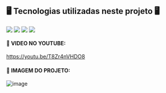 

## 🖥️ Tecnologias utilizadas neste projeto 🖥️
<div>
  <img align="center" src="https://img.shields.io/badge/React-20232A?style=for-the-badge&logo=react&logoColor=61DAFB"/>
  <img align="center" src="https://img.shields.io/badge/React_Router-CA4245?style=for-the-badge&logo=react-router&logoColor=white"/>
  <img align="center" src="https://img.shields.io/badge/JavaScript-F7DF1E?style=for-the-badge&logo=javascript&logoColor=black"/>
  <img align="center" src="https://img.shields.io/badge/styled--components-DB7093?style=for-the-badge&logo=styled-components&logoColor=white"/>
  </div>
  


<h4> 🔗 VIDEO NO YOUTUBE: </h4>

https://youtu.be/T8Zr4nVHDO8


<h4>🔗 IMAGEM DO PROJETO: </h4>

![image](https://user-images.githubusercontent.com/75998678/196314925-5285b275-0e41-420f-b97d-d5f61a21a5c4.png)



